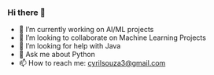 ### Hi there 👋
- 🔭 I’m currently working on AI/ML projects     
- 👯 I’m looking to collaborate on Machine Learning Projects
- 🤔 I’m looking for help with Java
- 💬 Ask me about Python
- 📫 How to reach me: cyrilsouza3@gmail.com

